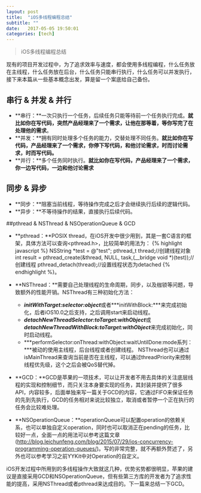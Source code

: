 ```yaml
---
layout: post
title:  "iOS多线程编程总结"
subtitle: ""
date:   2017-05-05 19:50:01
categories: [tech]
---
```


> iOS多线程编程总结

现有的项目开发过程中，为了追求效率与速度，都会使用多线程编程，什么任务放在主线程，什么任务放在后台，什么任务只能串行执行，什么任务可以并发执行，接下来本篇从一些基本概念出发，算是留一个案底给自己备份。

## 串行 & 并发 & 并行

- **串行：**一次只执行一个任务，后续任务只能等待前一个任务执行完成。**就比如你在写代码，突然产品经理来了一个需求，让他在那等着，等你写完了在处理他的需求**。
- **并发：**拥有同时处理多个任务的能力，交替处理不同任务。**就比如你在写代码，产品经理来了一个需求，你停下写代码，和他讨论需求，时而讨论需求，时而写代码。**
- **并行：**多个任务同时执行。**就比如你在写代码，产品经理来了一个需求，你一边写代码，一边和他讨论需求**

## 同步 & 异步

- **同步：**阻塞当前线程，等待操作完成之后才会继续执行后续的逻辑代码。
- **异步：**不等待操作的结果，直接执行后续代码。

##pthread & NSThread & NSOperationQueue & GCD

- **pthread：**POSIX thread，在iOS开发中很少用到，其是一套C语言的框架，具体方法可以查询<pthread.h>，比较简单的用法为：
 {% highlight javascript %}
NSString *test = @"test";
pthread_t thread;//创建线程对象
int result = pthread_create(&thread, NULL, task,(__bridge void *)(test));//创建线程
pthread_detach(thread);//设置线程状态为detached
{% endhighlight %}。

- **NSThread：**需要自己处理线程的生命周期，同步，以及枷锁等问题，导致额外的性能开销。NSThread有三种初始化方法：
	- ***initWithTarget:selector:object***或者***initWithBlock:***来完成初始化，后者iOS10.0之后支持，之后调用start来启动线程。
	- ***detachNewThreadSelector:toTarget:withObject***或***detachNewThreadWithBlock:toTarget:withObject***来完成初始化，同时启动线程。
	- ***performSelector:onThread:withObject:waitUntilDone:mode系列：***被动的使用主线程，后台线程或者创建线程。
NSThread也可以通过isMainThread来查询当前是否在主线程，可以通过threadPriority来控制线程优先级，这个之后会被QoS替代掉。

- **GCD：**GCD是苹果的一项技术，可以让开发者不用去具体的关注底层线程的实现和控制细节，而只关注本身要实现的任务，其封装并提供了很多API，内容较多，后面单独来写一篇关于GCD的内容，它通过FIFO来保证任务的先到先执行，GCD的任务相对来说比较独立，取消或者暂停一个正在执行的任务会比较难处理。

- **NSOperationQueue：**operationQueue可以配置operation的依赖关系，也可以单独自定义operation，同时也可以取消正在pending的任务，比较好一点，全面一点的用法可以参考这篇文章(http://blog.leichunfeng.com/blog/2015/07/29/ios-concurrency-programming-operation-queues/)。写的非常完整，就不再额外赘述了，另外也可以参考学习之前YYKit中对Operation的自定义。

iOS开发过程中所用到的多线程操作大致就这几种，优势劣势都很明显，苹果的建议是直接采用GCD和NSOperationQueue，但有些第三方库的开发者为了追求性能的提高，采用NSThread或者pthread来达成目的。下一篇来总结一下GCD。




